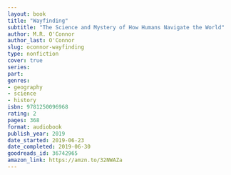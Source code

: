 ```yaml
---
layout: book
title: "Wayfinding"
subtitle: "The Science and Mystery of How Humans Navigate the World"
author: M.R. O'Connor
author_last: O'Connor
slug: oconnor-wayfinding
type: nonfiction
cover: true
series: 
part: 
genres:
- geography
- science
- history
isbn: 9781250096968
rating: 2
pages: 368
format: audiobook
publish_year: 2019
date_started: 2019-06-23
date_completed: 2019-06-30
goodreads_id: 36742965
amazon_link: https://amzn.to/32NWAZa
---
```

